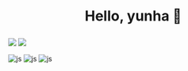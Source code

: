 # <p align="center">Hello, yunha 👋</p> 

<a href="https://www.instagram.com/yuunssii/"><img src="https://img.shields.io/badge/Instagram-E4405F?style=flat-square&logo=Instagram&logoColor=white"/></a>
<a href="https://daffy-carver-83c.notion.site/yunsii-s-6f496518f2ba42ba841bf6c43abef1f6?pvs=4"><img src="https://img.shields.io/badge/notion-000000?style=flat-square&logo=notion&logoColor=white"/></a>




<!-- https://img.shields.io/badge/Instagram-E4405F?style=for-the-badge&logo=instagram&logoColor=white 큰 뱃지 -->

![js](https://img.shields.io/badge/JavaScript-F7DF1E?style=flat-square&logo=JavaScript&logoColor=white)
![js](https://img.shields.io/badge/Java-ED8B00?style=flat-square&logo=openjdk&logoColor=white)
![js](https://img.shields.io/badge/Oracle-F80000?style=flat-square&logo=Oracle&logoColor=white)

